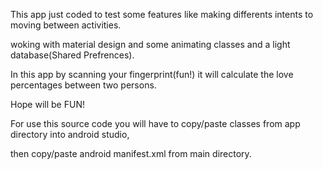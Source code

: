 This app just coded to test some features like making differents intents to moving between activities.

woking with material design and some animating classes and a light database(Shared Prefrences).

In this app by scanning your fingerprint(fun!) it will calculate the love percentages between two persons.

Hope will be FUN!

For use this source code you will have to copy/paste classes from app directory into android studio,

then copy/paste android manifest.xml from main directory.